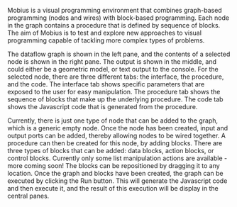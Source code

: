 Mobius is a visual programming environment that combines graph-based programming  (nodes and wires) with block-based programming. Each node in the graph contains a procedure that is defined by sequence of blocks. The aim of Mobius is to test and explore new approaches to visual programming capable of tackling more complex types of problems. 

The dataflow graph is shown in the left pane, and the contents of a selected node is shown in the right pane. The output is shown in the middle, and could either be a geometric model, or text output to the console. For the selected node, there are three different tabs: the interface, the procedure, and the code. The interface tab shows specific parameters that are exposed to the user for easy manipulation. The procedure tab shows the sequence of blocks that make up the underlying procedure. The code tab shows the Javascript code that is generated from the procedure. 

Currently, there is just one type of node that can be added to the graph, which is a generic empty node. Once the node has been created, input and output ports can be added, thereby allowing nodes to be wired together. A procedure can then be created for this node, by adding blocks. There are three types of blocks that can be added: data blocks, action blocks, or control blocks. Currently only some list manipulation actions are available - more coming soon! The blocks can be repositioned by dragging it to any location. Once the graph and blocks have been created, the graph can be executed by clicking the Run button. This will generate the Javascript code and then execute it, and the result of this execution will be display in the central panes. 